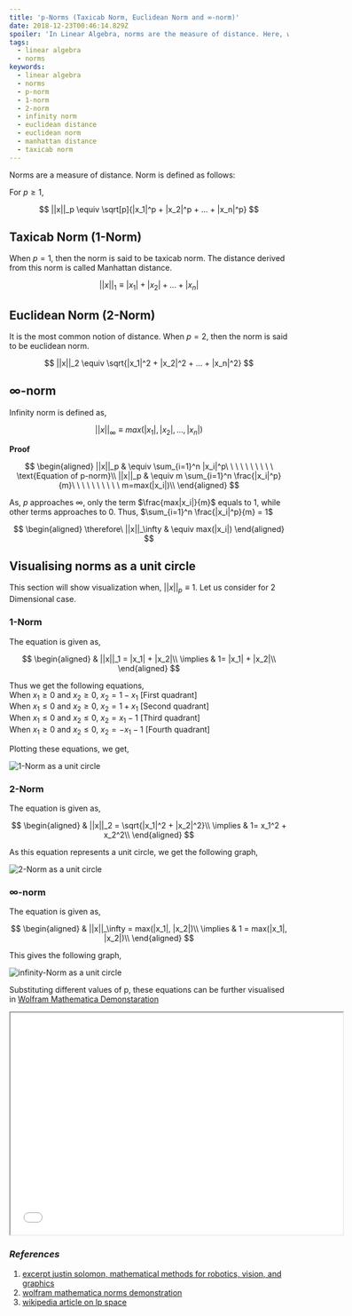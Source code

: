 ```yaml
---
title: 'p-Norms (Taxicab Norm, Euclidean Norm and ∞-norm)'
date: 2018-12-23T00:46:14.829Z
spoiler: 'In Linear Algebra, norms are the measure of distance. Here, we derive 1-norm, 2-norm and infinity-norm and visualize them as a unit circle.'
tags:
  - linear algebra
  - norms
keywords:
  - linear algebra
  - norms
  - p-norm
  - 1-norm
  - 2-norm
  - infinity norm
  - euclidean distance
  - euclidean norm
  - manhattan distance
  - taxicab norm
---
```


Norms are a measure of distance. Norm is defined as follows:

For $p\geq1$,

$$
||x||_p \equiv \sqrt[p]{|x_1|^p + |x_2|^p + ... + |x_n|^p}
$$

## Taxicab Norm (1-Norm)

When $p=1$, then the norm is said to be taxicab norm. The distance derived from
this norm is called Manhattan distance.

$$
||x||_1 \equiv |x_1| + |x_2| + ... + |x_n|
$$

## Euclidean Norm (2-Norm)

It is the most common notion of distance. When $p=2$, then the norm is said to
be euclidean norm.

$$
||x||_2 \equiv \sqrt{|x_1|^2 + |x_2|^2 + ... + |x_n|^2}
$$

## ∞-norm

Infinity norm is defined as,

$$
||x||_\infty \equiv max(|x_1|, |x_2|, ..., |x_n|)
$$

**Proof**

$$
\begin{aligned}
||x||_p & \equiv \sum_{i=1}^n |x_i|^p\ \ \ \ \ \ \ \ \ \ \text{Equation of p-norm}\\
||x||_p & \equiv m \sum_{i=1}^n \frac{|x_i|^p}{m}\ \ \ \ \ \ \ \ \ \ m=max(|x_i|)\\
\end{aligned}
$$

As, $p$ approaches $\infty$, only the term $\frac{max|x_i|}{m}$ equals to $1$,
while other terms approaches to $0$. Thus, $\sum_{i=1}^n \frac{|x_i|^p}{m} = 1$

$$
\begin{aligned}
\therefore\ ||x||_\infty & \equiv max(|x_i|)
\end{aligned}
$$

## Visualising norms as a unit circle

This section will show visualization when, $||x||_p \equiv 1$. Let us consider for 2 Dimensional case.

### 1-Norm

The equation is given as,

$$
\begin{aligned}
& ||x||_1 = |x_1| + |x_2|\\
\implies & 1= |x_1| + |x_2|\\
\end{aligned}
$$

Thus we get the following equations,  
When $x_1\geq0$ and $x_2\geq0$, $x_2=1-x_1$ [First quadrant]  
When $x_1\leq0$ and $x_2\geq0$, $x_2=1+x_1$ [Second quadrant]  
When $x_1\leq0$ and $x_2\leq0$, $x_2=x_1-1$ [Third quadrant]  
When $x_1\geq0$ and $x_2\leq0$, $x_2=-x_1-1$ [Fourth quadrant]

Plotting these equations, we get,

![1-Norm as a unit circle](/img/1-norm.png)

### 2-Norm

The equation is given as,

$$
\begin{aligned}
& ||x||_2 = \sqrt{|x_1|^2 + |x_2|^2}\\
\implies & 1= x_1^2 + x_2^2\\
\end{aligned}
$$

As this equation represents a unit circle, we get the following graph,

![2-Norm as a unit circle](/img/2-norm.png)

### ∞-norm

The equation is given as,

$$
\begin{aligned}
& ||x||_\infty = max(|x_1|, |x_2|)\\
\implies & 1 = max(|x_1|, |x_2|)\\
\end{aligned}
$$

This gives the following graph,

![infinity-Norm as a unit circle](/img/infinity-norm.png)

Substituting different values of p, these equations can be further visualised in
[Wolfram Mathematica Demonstaration](http://demonstrations.wolfram.com/UnitNormVectorsUnderDifferentPNorms/)

<iframe src="//demonstrations.wolfram.com/UnitNormVectorsUnderDifferentPNorms/" width="600" height="400"></iframe>

### _References_

1. [excerpt justin solomon, mathematical methods for robotics, vision, and graphics](https://www.youtube.com/watch?v=wjbrY6zHmMA&t=1101)
2. [wolfram mathematica norms demonstration](http://demonstrations.wolfram.com/UnitNormVectorsUnderDifferentPNorms/)
3. [wikipedia article on lp space](https://en.wikipedia.org/wiki/Lp_space)

